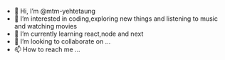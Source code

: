 - 👋 Hi, I’m @mtm-yehtetaung
- 👀 I’m interested in coding,exploring new things and listening to music and watching movies
- 🌱 I’m currently learning react,node and next
- 💞️ I’m looking to collaborate on ...
- 📫 How to reach me ...

<!---
mtm-yehtetaung/mtm-yehtetaung is a ✨ special ✨ repository because its `README.md` (this file) appears on your GitHub profile.
You can click the Preview link to take a look at your changes.
--->
